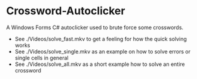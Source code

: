 # Crossword-Autoclicker
A Windows Forms C# autoclicker used to brute force some crosswords.

* See ./Videos/solve_fast.mkv to get a feeling for how the quick solving works
* See ./Videos/solve_single.mkv as an example on how to solve errors or single cells in general
* See ./Videos/solve_all.mkv as a short example how to solve an entire crossword